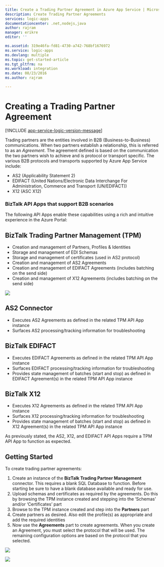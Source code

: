 ```yaml
---
title: Create a Trading Partner Agreement in Azure App Service | Microsoft Docs
description: Create Trading Partner Agreements
services: logic-apps
documentationcenter: .net,nodejs,java
author: rajram
manager: erikre
editor: ''

ms.assetid: 319e46fa-fd81-4730-a742-768bf1676972
ms.service: logic-apps
ms.devlang: multiple
ms.topic: get-started-article
ms.tgt_pltfrm: na
ms.workload: integration
ms.date: 08/23/2016
ms.author: rajram

---
```

# Creating a Trading Partner Agreement
[!INCLUDE [app-service-logic-version-message](../../includes/app-service-logic-version-message.md)]

Trading partners are the entities involved in B2B (Business-to-Business) communications. When two partners establish a relationship, this is referred to as an *Agreement*. The agreement defined is based on the communication the two partners wish to achieve and is protocol or transport specific. The various B2B protocols and transports supported by Azure App Service include:

* AS2 (Applicability Statement 2)
* EDIFACT (United Nations/Electronic Data Interchange For Administration, Commerce and Transport (UN/EDIFACT))
* X12 (ASC X12)

### BizTalk API Apps that support B2B scenarios
The following API Apps enable these capabilities using a rich and intuitive experience in the Azure Portal:

## BizTalk Trading Partner Management (TPM)
* Creation and management of Partners, Profiles & Identities
* Storage and management of EDI Schemas
* Storage and management of certificates (used in AS2 protocol)
* Creation and management of AS2 Agreements
* Creation and management of EDIFACT Agreements (includes batching on the send side)
* Creation and management of X12 Agreements (includes batching on the send side)

![][1]

## AS2 Connector
* Executes AS2 Agreements as defined in the related TPM API App instance
* Surfaces AS2 processing/tracking information for troubleshooting

## BizTalk EDIFACT
* Executes EDIFACT Agreements as defined in the related TPM API App instance
* Surfaces EDIFACT processing/tracking information for troubleshooting
* Provides state management of batches (start and stop) as defined in EDIFACT Agreement(s) in the related TPM API App instance

## BizTalk X12
* Executes X12 Agreements as defined in the related TPM API App instance 
* Surfaces X12 processing/tracking information for troubleshooting
* Provides state management of batches (start and stop) as defined in X12 Agreement(s) in the related TPM API App instance

As previously stated, the AS2, X12, and EDIFACT API Apps require a TPM API App to function as expected.

## Getting Started
To create trading partner agreements:

1. Create an instance of the **BizTalk Trading Partner Management** connector. This requires a blank SQL Database to function. Before starting be sure to have a blank database available and ready for use.
2. Upload schemas and certificates as required by the agreements. Do this by browsing the TPM instance created and stepping into the ‘Schemas’ and/or ‘Certificates’ part
3. Browse to the TPM instance created and step into the **Partners** part
4. Create partners as desired. Also edit the profile(s) as appropriate and add the required identities
5. Now use the **Agreements** part to create agreements. When you create an Agreement, you must select the protocol that will be used. The remaining configuration options are based on the protocol that you selected.

![][2]

![][3]

<!--Image references-->
[1]: ./media/app-service-logic-create-a-trading-partner-agreement/TPMResourceView.png
[2]: ./media/app-service-logic-create-a-trading-partner-agreement/ProtocolSelection.png
[3]: ./media/app-service-logic-create-a-trading-partner-agreement/X12AgreementCreation.png

